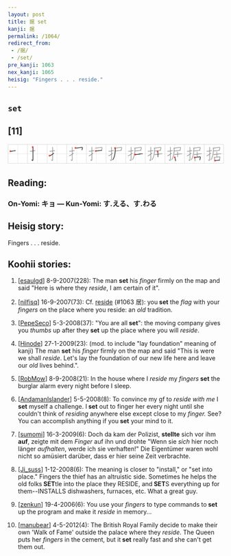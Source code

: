 ```yaml
---
layout: post
title: 据 set
kanji: 据
permalink: /1064/
redirect_from:
 - /据/
 - /set/
pre_kanji: 1063
nex_kanji: 1065
heisig: "Fingers . . . reside."
---
```


## `set`

## [11]

<div class="stroke"><img src="../images/E68DAE.png" /></div>

## Reading:

### On-Yomi: キョ &mdash; Kun-Yomi: す.える、す.わる

## Heisig story:

Fingers . . . reside.

## Koohii stories:

1) [<a href="http://kanji.koohii.com/profile/esaulgd">esaulgd</a>] 8-9-2007(228): The man <strong>set</strong> his <em>finger</em> firmly on the map and said &quot;Here is where they <em>reside</em>, I am certain of it&quot;.

2) [<a href="http://kanji.koohii.com/profile/nilfisq">nilfisq</a>] 16-9-2007(73): Cf. <a href="../1063">reside</a> (#1063 居): you<strong> set</strong> the <em>flag</em> with your<em> fingers</em> on the place where you reside: an <em>old</em> tradition.

3) [<a href="http://kanji.koohii.com/profile/PepeSeco">PepeSeco</a>] 5-3-2008(37): &quot;You are all<strong> set</strong>&quot;: the moving company gives you <em>thumbs</em> up after they<strong> set</strong> up the place where you will <em>reside</em>.

4) [<a href="http://kanji.koohii.com/profile/Hinode">Hinode</a>] 27-1-2009(23): (mod. to include &quot;lay foundation&quot; meaning of kanji) The man <strong>set</strong> his <em>finger</em> firmly on the map and said &quot;This is were we shall <em>reside</em>. Let&#039;s lay the foundation of our new life here and leave our <em>old</em> lives behind.&quot;.

5) [<a href="http://kanji.koohii.com/profile/RobMow">RobMow</a>] 8-9-2008(21): In the house where I <em>reside</em> my <em>fingers</em><strong> set</strong> the burglar alarm every night before I sleep.

6) [<a href="http://kanji.koohii.com/profile/AndamanIslander">AndamanIslander</a>] 5-5-2008(8): To convince my gf to <em>reside with me</em> I<strong> set</strong> myself a challenge. I<strong> set</strong> out to finger her every night until she couldn&#039;t think of <em>residing</em> anywhere else except close to my <em>finger.</em> See? You can accomplish anything if you<strong> set</strong> your mind to it.

7) [<a href="http://kanji.koohii.com/profile/sumomi">sumomi</a>] 16-3-2009(6): Doch da kam der Polizist, <strong>stellte</strong> sich vor ihm <strong>auf</strong>, zeigte mit dem <em>Finger</em> auf ihn und drohte &quot;Wenn sie <em>sich</em> hier noch länger <em>aufhalten</em>, werde ich sie verhaften!&quot; Die Eigentümer waren wohl nicht so amüsiert darüber, dass er hier seine Zeit verbrachte.

8) [<a href="http://kanji.koohii.com/profile/Ji_suss">Ji_suss</a>] 1-12-2008(6): The meaning is closer to &quot;install,&quot; or &quot;set into place.&quot; Fingers the thief has an altruistic side. Sometimes he helps the old folks<strong> SET</strong>tle into the place they RESIDE, and<strong> SET</strong>S everything up for them--INSTALLS dishwashers, furnaces, etc. What a great guy.

9) [<a href="http://kanji.koohii.com/profile/zenkun">zenkun</a>] 19-4-2006(6): You use your <em>fingers</em> to type commands to<strong> set</strong> up the program and make it <em>reside</em> in memory...

10) [<a href="http://kanji.koohii.com/profile/manubear">manubear</a>] 4-5-2012(4): The British Royal Family decide to make their own &#039;Walk of Fame&#039; outside the palace where they <em>reside</em>. The Queen puts her <em>fingers</em> in the cement, but it<strong> set</strong> really fast and she can&#039;t get them out.
